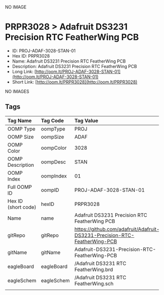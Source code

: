 


  
NO IMAGE  
# PRPR3028 > Adafruit DS3231 Precision RTC FeatherWing PCB

- ID: PROJ-ADAF-3028-STAN-01
- Hex ID: PRPR3028
- Name: Adafruit DS3231 Precision RTC FeatherWing PCB
- Description: Adafruit DS3231 Precision RTC FeatherWing PCB
- Long Link: [http://oom.lt/PROJ-ADAF-3028-STAN-01](http://oom.lt/PROJ-ADAF-3028-STAN-01)
- Short Link: [http://oom.lt/PRPR3028](http://oom.lt/PRPR3028)
  
NO IMAGES  
## Tags
  

|Tag Name|Tag Code|Tag Value|
| :--- | :--- | :--- |
|OOMP Type|oompType|PROJ|
|OOMP Size|oompSize|ADAF|
|OOMP Color|oompColor|3028|
|OOMP Description|oompDesc|STAN|
|OOMP Index|oompIndex|01|
|Full OOMP ID|oompID|PROJ-ADAF-3028-STAN-01|
|Hex ID (short code)|hexID|PRPR3028|
|Name|name|Adafruit DS3231 Precision RTC FeatherWing PCB|
|gitRepo|gitRepo|https://github.com/adafruit/Adafruit-DS3231-Precision-RTC-FeatherWing-PCB|
|gitName|gitName|Adafruit-DS3231-Precision-RTC-FeatherWing-PCB|
|eagleBoard|eagleBoard|/Adafruit DS3231 RTC FeatherWing.brd|
|eagleSchem|eagleSchem|/Adafruit DS3231 RTC FeatherWing.sch|
||||
